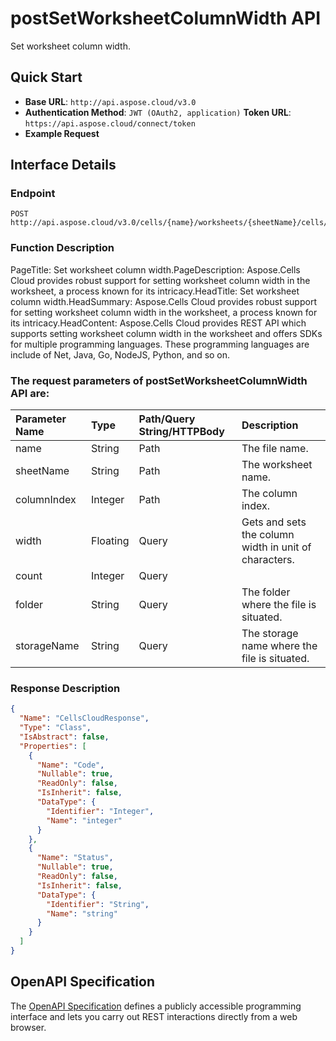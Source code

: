 # **postSetWorksheetColumnWidth API**

Set worksheet column width. 

## **Quick Start**

- **Base URL**: `http://api.aspose.cloud/v3.0`
- **Authentication Method**: `JWT (OAuth2, application)`  **Token URL**: `https://api.aspose.cloud/connect/token`
- **Example Request** 
<script src="https://gist.github.com/aspose-cells-cloud-gists/8a5b324fdf3e574dbd747c1a1e24b05d.js?file=Example30_PostSetWorksheetColumnWidth.cs"></script>

## **Interface Details**

### **Endpoint** 

```
POST http://api.aspose.cloud/v3.0/cells/{name}/worksheets/{sheetName}/cells/columns/{columnIndex}
```

### **Function Description**
PageTitle:  Set worksheet column width.PageDescription: Aspose.Cells Cloud provides robust support for setting worksheet column width in the worksheet, a process known for its intricacy.HeadTitle: Set worksheet column width.HeadSummary: Aspose.Cells Cloud provides robust support for setting worksheet column width in the worksheet, a process known for its intricacy.HeadContent: Aspose.Cells Cloud provides REST API which supports setting worksheet column width in the worksheet and offers SDKs for multiple programming languages. These programming languages are include of Net, Java, Go, NodeJS, Python, and so on.

### The request parameters of **postSetWorksheetColumnWidth** API are: 

| Parameter Name | Type | Path/Query String/HTTPBody | Description | 
| :- | :- | :- |:- | 
|name|String|Path|The file name.|
|sheetName|String|Path|The worksheet name.|
|columnIndex|Integer|Path|The column index.|
|width|Floating|Query|Gets and sets the column width in unit of characters.|
|count|Integer|Query||
|folder|String|Query|The folder where the file is situated.|
|storageName|String|Query|The storage name where the file is situated.|


### **Response Description**
```json
{
  "Name": "CellsCloudResponse",
  "Type": "Class",
  "IsAbstract": false,
  "Properties": [
    {
      "Name": "Code",
      "Nullable": true,
      "ReadOnly": false,
      "IsInherit": false,
      "DataType": {
        "Identifier": "Integer",
        "Name": "integer"
      }
    },
    {
      "Name": "Status",
      "Nullable": true,
      "ReadOnly": false,
      "IsInherit": false,
      "DataType": {
        "Identifier": "String",
        "Name": "string"
      }
    }
  ]
}
```

## OpenAPI Specification

The [OpenAPI Specification](https://reference.aspose.cloud/cells/#/CellsController/PostSetWorksheetColumnWidth) defines a publicly accessible programming interface and lets you carry out REST interactions directly from a web browser.

